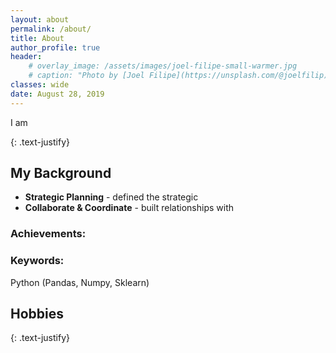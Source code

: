 ```yaml
---
layout: about
permalink: /about/
title: About
author_profile: true
header:
    # overlay_image: /assets/images/joel-filipe-small-warmer.jpg
    # caption: "Photo by [Joel Filipe](https://unsplash.com/@joelfilip) on [Unsplash](https://unsplash.com)"
classes: wide
date: August 28, 2019
---
```


<!-- 
<figure style="width: 30%" class="align-right">
  <img src="{{ site.url }}{{ site.baseurl }}/assets/images/hawaii.jpg" alt="">
</figure>  
-->

I am


{: .text-justify}

## My Background

<!-- <figure style="width: 30%" class="align-right">
  <img src="{{ site.url }}{{ site.baseurl }}/assets/images/Ukraine-Analysen-800.jpg" alt="">
</figure>  -->

- **Strategic Planning** - defined the strategic
- **Collaborate & Coordinate** - built relationships with


### Achievements:


### Keywords:

Python (Pandas, Numpy, Sklearn)

## Hobbies

{: .text-justify}